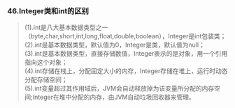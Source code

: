 ### 46.Integer类和int的区别
>(1).int是八大基本数据类型之一（byte,char,short,int,long,float,double,boolean），Integer是int包装类；              
 (2).int是基本数据类型，默认值为0，Integer是类，默认值为null；                   
 (3).int是基本数据类型，直接存储数值，Integer表示的是对象，用一个引用指向这个对象；                   
 (4).int存储在栈上，分配固定大小的内存，Integer存储在堆上，运行时动态分配存储空间；                   
 (5).int变量超过其作用域后，JVM会自动释放掉为该变量所分配的内存空间;Integer在堆中分配的内存，由JVM自动垃圾回收器来管理。                 

